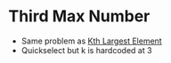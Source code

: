 # Third Max Number
* Same problem as [Kth Largest Element](https://leetcode.com/problems/kth-largest-element-in-an-array/)
* Quickselect but k is hardcoded at 3